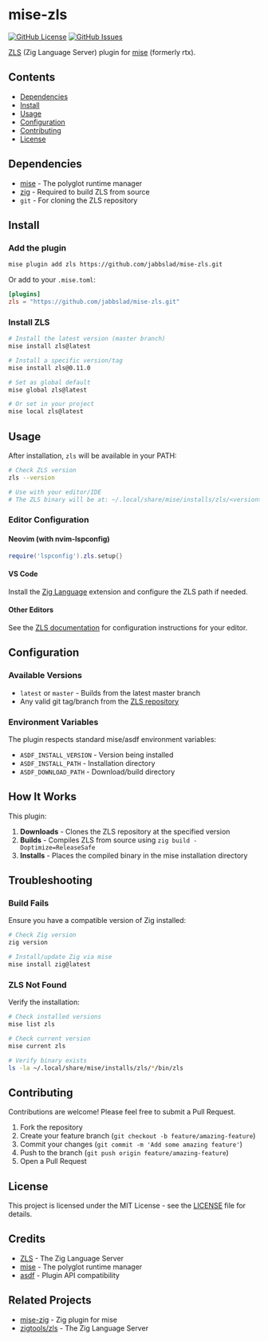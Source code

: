 # mise-zls

[![GitHub License](https://img.shields.io/github/license/jabbslad/mise-zls)](LICENSE)
[![GitHub Issues](https://img.shields.io/github/issues/jabbslad/mise-zls)](https://github.com/jabbslad/mise-zls/issues)

[ZLS](https://github.com/zigtools/zls) (Zig Language Server) plugin for [mise](https://mise.jdx.dev) (formerly rtx).

## Contents

- [Dependencies](#dependencies)
- [Install](#install)
- [Usage](#usage)
- [Configuration](#configuration)
- [Contributing](#contributing)
- [License](#license)

## Dependencies

- [mise](https://mise.jdx.dev) - The polyglot runtime manager
- [zig](https://ziglang.org/) - Required to build ZLS from source
- `git` - For cloning the ZLS repository

## Install

### Add the plugin

```bash
mise plugin add zls https://github.com/jabbslad/mise-zls.git
```

Or add to your `.mise.toml`:

```toml
[plugins]
zls = "https://github.com/jabbslad/mise-zls.git"
```

### Install ZLS

```bash
# Install the latest version (master branch)
mise install zls@latest

# Install a specific version/tag
mise install zls@0.11.0

# Set as global default
mise global zls@latest

# Or set in your project
mise local zls@latest
```

## Usage

After installation, `zls` will be available in your PATH:

```bash
# Check ZLS version
zls --version

# Use with your editor/IDE
# The ZLS binary will be at: ~/.local/share/mise/installs/zls/<version>/bin/zls
```

### Editor Configuration

#### Neovim (with nvim-lspconfig)

```lua
require('lspconfig').zls.setup{}
```

#### VS Code

Install the [Zig Language](https://marketplace.visualstudio.com/items?itemName=ziglang.vscode-zig) extension and configure the ZLS path if needed.

#### Other Editors

See the [ZLS documentation](https://github.com/zigtools/zls#editor-support) for configuration instructions for your editor.

## Configuration

### Available Versions

- `latest` or `master` - Builds from the latest master branch
- Any valid git tag/branch from the [ZLS repository](https://github.com/zigtools/zls/tags)

### Environment Variables

The plugin respects standard mise/asdf environment variables:

- `ASDF_INSTALL_VERSION` - Version being installed
- `ASDF_INSTALL_PATH` - Installation directory
- `ASDF_DOWNLOAD_PATH` - Download/build directory

## How It Works

This plugin:

1. **Downloads** - Clones the ZLS repository at the specified version
2. **Builds** - Compiles ZLS from source using `zig build -Doptimize=ReleaseSafe`
3. **Installs** - Places the compiled binary in the mise installation directory

## Troubleshooting

### Build Fails

Ensure you have a compatible version of Zig installed:

```bash
# Check Zig version
zig version

# Install/update Zig via mise
mise install zig@latest
```

### ZLS Not Found

Verify the installation:

```bash
# Check installed versions
mise list zls

# Check current version
mise current zls

# Verify binary exists
ls -la ~/.local/share/mise/installs/zls/*/bin/zls
```

## Contributing

Contributions are welcome! Please feel free to submit a Pull Request.

1. Fork the repository
2. Create your feature branch (`git checkout -b feature/amazing-feature`)
3. Commit your changes (`git commit -m 'Add some amazing feature'`)
4. Push to the branch (`git push origin feature/amazing-feature`)
5. Open a Pull Request

## License

This project is licensed under the MIT License - see the [LICENSE](LICENSE) file for details.

## Credits

- [ZLS](https://github.com/zigtools/zls) - The Zig Language Server
- [mise](https://mise.jdx.dev) - The polyglot runtime manager
- [asdf](https://asdf-vm.com) - Plugin API compatibility

## Related Projects

- [mise-zig](https://github.com/mise-plugins/mise-zig) - Zig plugin for mise
- [zigtools/zls](https://github.com/zigtools/zls) - The Zig Language Server